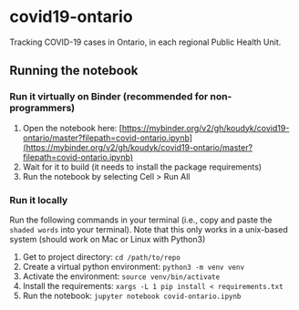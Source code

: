 # covid19-ontario
Tracking COVID-19 cases in Ontario, in each regional Public Health Unit. 

## Running the notebook
### Run it virtually on Binder (recommended for non-programmers)
1. Open the notebook here: [https://mybinder.org/v2/gh/koudyk/covid19-ontario/master?filepath=covid-ontario.ipynb](https://mybinder.org/v2/gh/koudyk/covid19-ontario/master?filepath=covid-ontario.ipynb)
2. Wait for it to build (it needs to install the package requirements)
3. Run the notebook by selecting Cell > Run All


### Run it locally
Run the following commands in your terminal (i.e., copy and paste the `shaded words` into your terminal). Note that this only works in a unix-based system (should work on Mac or Linux with Python3)
1. Get to project directory: `cd /path/to/repo`
2. Create a virtual python environment: `python3 -m venv venv`
3. Activate the environment: `source venv/bin/activate`
4. Install the requirements: `xargs -L 1 pip install < requirements.txt`
5. Run the notebook: `jupyter notebook covid-ontario.ipynb`
